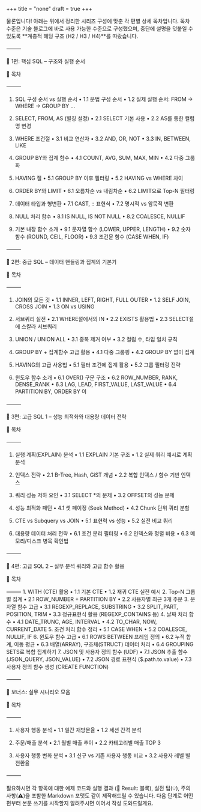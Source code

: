 +++
title = "none"
draft = true
+++

물론입니다! 아래는 위에서 정리한 시리즈 구성에 맞춘 각 편별 상세 목차입니다. 목차 수준은 기술 블로그에 바로 사용 가능한 수준으로 구성했으며, 중단에 설명을 덧붙일 수 있도록 **계층적 헤딩 구조 (H2 / H3 / H4)**를 따랐습니다.

⸻

📘 1편: 핵심 SQL – 구조와 실행 순서

📑 목차

⸻

1. SQL 구성 순서 vs 실행 순서
	•	1.1 문법 구성 순서
	•	1.2 실제 실행 순서: FROM → WHERE → GROUP BY …

2. SELECT, FROM, AS (별칭 설정)
	•	2.1 SELECT 기본 사용
	•	2.2 AS를 통한 컬럼명 변경

3. WHERE 조건절
	•	3.1 비교 연산자
	•	3.2 AND, OR, NOT
	•	3.3 IN, BETWEEN, LIKE

4. GROUP BY와 집계 함수
	•	4.1 COUNT, AVG, SUM, MAX, MIN
	•	4.2 다중 그룹화

5. HAVING 절
	•	5.1 GROUP BY 이후 필터링
	•	5.2 HAVING vs WHERE 차이

6. ORDER BY와 LIMIT
	•	6.1 오름차순 vs 내림차순
	•	6.2 LIMIT으로 Top-N 필터링

7. 데이터 타입과 형변환
	•	7.1 CAST, :: 표현식
	•	7.2 명시적 vs 암묵적 변환

8. NULL 처리 함수
	•	8.1 IS NULL, IS NOT NULL
	•	8.2 COALESCE, NULLIF

9. 기본 내장 함수 소개
	•	9.1 문자열 함수 (LOWER, UPPER, LENGTH)
	•	9.2 숫자 함수 (ROUND, CEIL, FLOOR)
	•	9.3 조건문 함수 (CASE WHEN, IF)

⸻

📙 2편: 중급 SQL – 데이터 핸들링과 집계의 기본기

📑 목차

⸻

1. JOIN의 모든 것
	•	1.1 INNER, LEFT, RIGHT, FULL OUTER
	•	1.2 SELF JOIN, CROSS JOIN
	•	1.3 ON vs USING

2. 서브쿼리 실전
	•	2.1 WHERE절에서의 IN
	•	2.2 EXISTS 활용법
	•	2.3 SELECT절에 스칼라 서브쿼리

3. UNION / UNION ALL
	•	3.1 중복 제거 여부
	•	3.2 컬럼 수, 타입 일치 규칙

4. GROUP BY + 집계함수 고급 활용
	•	4.1 다중 그룹핑
	•	4.2 GROUP BY 없이 집계

5. HAVING의 고급 사용법
	•	5.1 필터 조건에 집계 활용
	•	5.2 그룹 필터링 전략

6. 윈도우 함수 소개
	•	6.1 OVER() 구문 구조
	•	6.2 ROW_NUMBER, RANK, DENSE_RANK
	•	6.3 LAG, LEAD, FIRST_VALUE, LAST_VALUE
	•	6.4 PARTITION BY, ORDER BY 이

⸻

📕 3편: 고급 SQL 1 – 성능 최적화와 대용량 데이터 전략

📑 목차

⸻

1. 실행 계획(EXPLAIN) 분석
	•	1.1 EXPLAIN 기본 구조
	•	1.2 실제 쿼리 예시로 계획 분석

2. 인덱스 전략
	•	2.1 B-Tree, Hash, GiST 개념
	•	2.2 복합 인덱스 / 함수 기반 인덱스

3. 쿼리 성능 저하 요인
	•	3.1 SELECT *의 문제
	•	3.2 OFFSET의 성능 문제

4. 성능 최적화 패턴
	•	4.1 셋 페이징 (Seek Method)
	•	4.2 Chunk 단위 쿼리 분할

5. CTE vs Subquery vs JOIN
	•	5.1 표현력 vs 성능
	•	5.2 실전 비교 쿼리

6. 대용량 데이터 처리 전략
	•	6.1 조건 분리 필터링
	•	6.2 인덱스와 정렬 비용
	•	6.3 메모리/디스크 병목 확인법

⸻

📗 4편: 고급 SQL 2 – 실무 분석 쿼리와 고급 함수 활용

📑 목차

⸻
	1.	WITH (CTE) 활용
• 1.1 기본 CTE
• 1.2 재귀 CTE 실전 예시
	2.	Top-N 그룹별 집계
• 2.1 ROW_NUMBER + PARTITION BY
• 2.2 사용자별 최근 3개 주문
	3.	문자열 함수 고급
• 3.1 REGEXP_REPLACE, SUBSTRING
• 3.2 SPLIT_PART, POSITION, TRIM
• 3.3 정규표현식 활용 (REGEXP_CONTAINS 등)
	4.	날짜 처리 함수
• 4.1 DATE_TRUNC, AGE, INTERVAL
• 4.2 TO_CHAR, NOW, CURRENT_DATE
	5.	조건 처리 함수 정리
• 5.1 CASE WHEN
• 5.2 COALESCE, NULLIF, IF
	6.	윈도우 함수 고급
• 6.1 ROWS BETWEEN 프레임 정의
• 6.2 누적 합계, 이동 평균
• 6.3 배열(ARRAY), 구조체(STRUCT) 데이터 처리
• 6.4 GROUPING SETS로 복합 집계하기
	7.	JSON 및 사용자 정의 함수 (UDF)
• 7.1 JSON 추출 함수 (JSON_QUERY, JSON_VALUE)
• 7.2 JSON 경로 표현식 ($.path.to.value)
• 7.3 사용자 정의 함수 생성 (CREATE FUNCTION)


⸻

📓 보너스: 실무 시나리오 모음

📑 목차

⸻

1. 사용자 행동 분석
	•	1.1 일간 재방문율
	•	1.2 세션 간격 분석

2. 주문/매출 분석
	•	2.1 월별 매출 추이
	•	2.2 카테고리별 매출 TOP 3

3. 사용자 행동 변화 분석
	•	3.1 신규 vs 기존 사용자 행동 비교
	•	3.2 사용자 레벨 별 전환율

⸻

필요하시면 각 항목에 대한 예제 코드와 실행 결과 (🧪 Result: 블록), 실전 팁(💡), 주의사항(⚠️)을 포함한 Markdown 포맷도 같이 제작해드릴 수 있습니다.
다음 단계로 어떤 편부터 본문 쓰기를 시작할지 알려주시면 이어서 작성 도와드릴게요.
